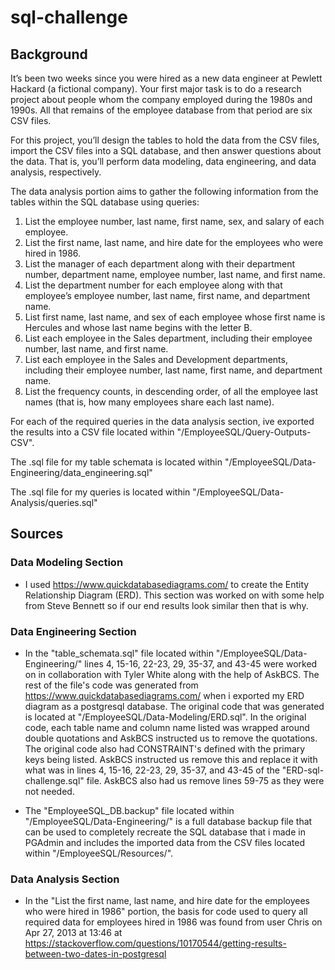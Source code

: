 # sql-challenge
## Background

It’s been two weeks since you were hired as a new data engineer at Pewlett Hackard (a fictional company). Your first major task is to do a research project about people whom the company employed during the 1980s and 1990s. All that remains of the employee database from that period are six CSV files.

For this project, you’ll design the tables to hold the data from the CSV files, import the CSV files into a SQL database, and then answer questions about the data. That is, you’ll perform data modeling, data engineering, and data analysis, respectively.

The data analysis portion aims to gather the following information from the tables within the SQL database using queries:

1. List the employee number, last name, first name, sex, and salary of each employee.
2. List the first name, last name, and hire date for the employees who were hired in 1986.
3. List the manager of each department along with their department number, department name, employee number, last name, and first name.
4. List the department number for each employee along with that employee’s employee number, last name, first name, and department name.
5. List first name, last name, and sex of each employee whose first name is Hercules and whose last name begins with the letter B.
6. List each employee in the Sales department, including their employee number, last name, and first name.
7. List each employee in the Sales and Development departments, including their employee number, last name, first name, and department name.
8. List the frequency counts, in descending order, of all the employee last names (that is, how many employees share each last name).

For each of the required queries in the data analysis section, ive exported the results into a CSV file located within "/EmployeeSQL/Query-Outputs-CSV".

The .sql file for my table schemata is located within "/EmployeeSQL/Data-Engineering/data_engineering.sql"

The .sql file for my queries is located within "/EmployeeSQL/Data-Analysis/queries.sql"

## Sources
### Data Modeling Section

- I used https://www.quickdatabasediagrams.com/ to create the Entity Relationship Diagram (ERD). This section was worked on with some help from Steve Bennett so if our end results look similar then that is why.

### Data Engineering Section

- In the "table_schemata.sql" file located within "/EmployeeSQL/Data-Engineering/" lines 4, 15-16, 22-23, 29, 35-37, and 43-45 were worked on in collaboration with Tyler White along with the help of AskBCS. The rest of the file's code was generated from https://www.quickdatabasediagrams.com/ when i exported my ERD diagram as a postgresql database. The original code that was generated is located at "/EmployeeSQL/Data-Modeling/ERD.sql". In the original code, each table name and column name listed was wrapped around double quotations and AskBCS instructed us to remove the quotations. The original code also had CONSTRAINT's defined with the primary keys being listed. AskBCS instructed us remove this and replace it with what was in lines 4, 15-16, 22-23, 29, 35-37, and 43-45 of the "ERD-sql-challenge.sql" file. AskBCS also had us remove lines 59-75 as they were not needed.

- The "EmployeeSQL_DB.backup" file located within "/EmployeeSQL/Data-Engineering/" is a full database backup file that can be used to completely recreate the SQL database that i made in PGAdmin and includes the imported data from the CSV files located within "/EmployeeSQL/Resources/".

### Data Analysis Section

- In the "List the first name, last name, and hire date for the employees who were hired in 1986" portion, the basis for code used to query all required data for employees hired in 1986 was found from user Chris on Apr 27, 2013 at 13:46 at https://stackoverflow.com/questions/10170544/getting-results-between-two-dates-in-postgresql